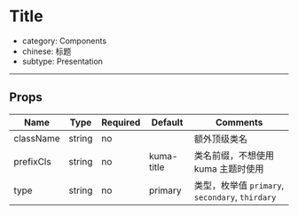 # Title

- category: Components
- chinese: 标题
- subtype: Presentation

---

## Props

| Name | Type | Required | Default | Comments |
|---|---|---|---|---|
|className|string|no| | 额外顶级类名 |
|prefixCls|string|no|kuma-title | 类名前缀，不想使用 kuma 主题时使用 |
|type|string|no|primary| 类型，枚举值 `primary`, `secondary`, `thirdary` |